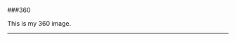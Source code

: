 ###360

This is my 360 image.

<script src="//360.vizor.io/scripts/embed.js" data-vizorurl="https://360.vizor.io/embed/v/j7jr1" ></script>

***
